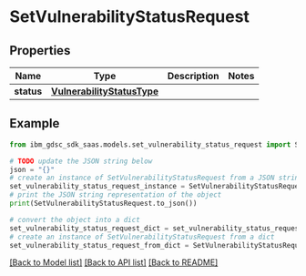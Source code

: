 # SetVulnerabilityStatusRequest


## Properties

Name | Type | Description | Notes
------------ | ------------- | ------------- | -------------
**status** | [**VulnerabilityStatusType**](VulnerabilityStatusType.md) |  | 

## Example

```python
from ibm_gdsc_sdk_saas.models.set_vulnerability_status_request import SetVulnerabilityStatusRequest

# TODO update the JSON string below
json = "{}"
# create an instance of SetVulnerabilityStatusRequest from a JSON string
set_vulnerability_status_request_instance = SetVulnerabilityStatusRequest.from_json(json)
# print the JSON string representation of the object
print(SetVulnerabilityStatusRequest.to_json())

# convert the object into a dict
set_vulnerability_status_request_dict = set_vulnerability_status_request_instance.to_dict()
# create an instance of SetVulnerabilityStatusRequest from a dict
set_vulnerability_status_request_from_dict = SetVulnerabilityStatusRequest.from_dict(set_vulnerability_status_request_dict)
```
[[Back to Model list]](../README.md#documentation-for-models) [[Back to API list]](../README.md#documentation-for-api-endpoints) [[Back to README]](../README.md)


